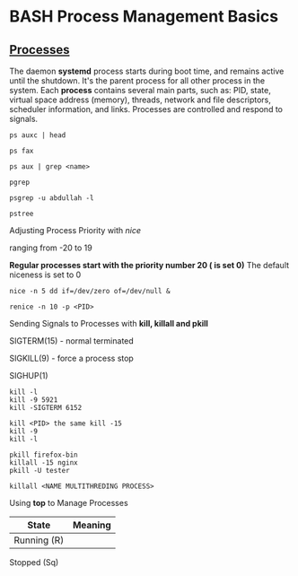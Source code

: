 # BASH Process Management Basics

## [Processes](https://abarrak.gitbook.io/linux-sysops-handbook/#processes)

The daemon __systemd__ process starts during boot time, and remains active until the shutdown. It's the parent process for all other process in the system.
Each __process__ contains several main parts, such as: PID, state, virtual space address (memory), threads, network and file descriptors, scheduler information, and links. Processes are controlled and respond to signals. 

```
ps auxc | head

ps fax

ps aux | grep <name>

pgrep 

psgrep -u abdullah -l

pstree

```

Adjusting Process Priority with _nice_

ranging from -20 to 19

__Regular processes start with the priority number 20 ( is set 0)__
The default niceness is set to 0
```
nice -n 5 dd if=/dev/zero of=/dev/null &

renice -n 10 -p <PID>
```

Sending Signals to Processes with __kill, killall and pkill__

SIGTERM(15) - normal terminated

SIGKILL(9) - force a process stop

SIGHUP(1)

```
kill -l
kill -9 5921
kill -SIGTERM 6152

kill <PID> the same kill -15
kill -9
kill -l

pkill firefox-bin
killall -15 nginx
pkill -U tester

killall <NAME MULTITHREDING PROCESS>

```

Using __top__ to Manage Processes

State | Meaning
--- | ---
Running (R) | 
Stopped (Sq)
